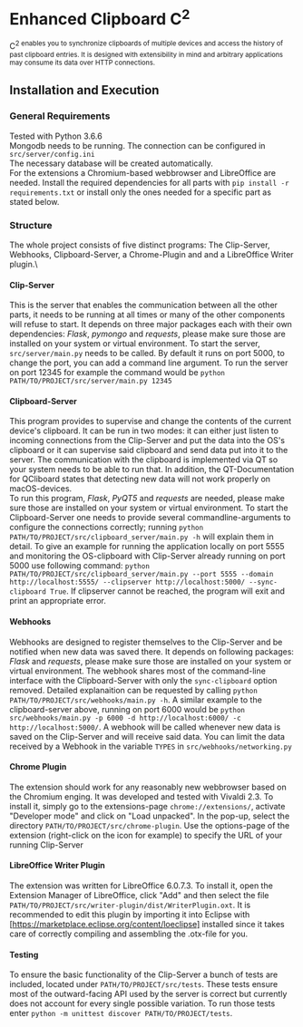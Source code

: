 # Enhanced Clipboard C<sup>2</sup>
C<sup>2</suo> enables you to synchronize clipboards of multiple devices and access the history of past clipboard entries. It is designed with extensibility in mind and arbitrary applications may consume its data over HTTP connections.

## Installation and Execution

### General Requirements
Tested with Python 3.6.6\
Mongodb needs to be running. The connection can be configured in `src/server/config.ini`\
The necessary database will be created automatically.\
For the extensions a Chromium-based webbrowser and LibreOffice are needed.
Install the required dependencies for all parts with `pip install -r requirements.txt` or install only the ones needed for a specific part as stated below.

### Structure
The whole project consists of five distinct programs: The Clip-Server, Webhooks, Clipboard-Server, a Chrome-Plugin and and a LibreOffice Writer plugin.\

#### Clip-Server
This is the server that enables the communication between all the other parts, it needs to be running at all times or many of the other components will refuse to start. It depends on three major packages each with their own dependencies: *Flask*, *pymongo* and *requests*, please make sure those are installed on your system or virtual environment. To start the server, `src/server/main.py` needs to be called. By default it runs on port 5000, to change the port, you can add a command line argument. To run the server on port 12345 for example the command would be `python PATH/TO/PROJECT/src/server/main.py 12345`

#### Clipboard-Server
This program provides to supervise and change the contents of the current device's clipboard. It can be run in two modes: it can either just listen to incoming connections from the Clip-Server and put the data into the OS's clipboard or it can supervise said clipboard and send data put into it to the server. The communication with the clipboard is implemented via QT so your system needs to be able to run that. In addition, the QT-Documentation for QCliboard states that detecting new data will not work properly on macOS-devices.\
To run this program, *Flask*, *PyQT5* and *requests* are needed, please make sure those are installed on your system or virtual environment. To start the Clipboard-Server one needs to provide several commandline-arguments to configure the connections correctly; running `python PATH/TO/PROJECT/src/clipboard_server/main.py -h` will explain them in detail. To give an example for running the application locally on port 5555 and monitoring the OS-clipboard with Clip-Server already running on port 5000 use following command: `python PATH/TO/PROJECT/src/clipboard_server/main.py --port 5555 --domain http://localhost:5555/ --clipserver http://localhost:5000/ --sync-clipboard True`. If clipserver cannot be reached, the program will exit and print an appropriate error.

#### Webhooks
Webhooks are designed to register themselves to the Clip-Server and be notified when new data was saved there. It depends on following packages: *Flask* and *requests*, please make sure those are installed on your system or virtual environment. The webhook shares most of the command-line interface with the Clipboard-Server with only the `sync-clipboard` option removed. Detailed explanaition can be requested by calling `python PATH/TO/PROJECT/src/webhooks/main.py -h`. A similar example to the clipboard-server above, running on port 6000 would be `python src/webhooks/main.py -p 6000 -d http://localhost:6000/ -c http://localhost:5000/`. A webhook will be called whenever new data is saved on the Clip-Server and will receive said data. You can limit the data received by a Webhook in the variable `TYPES` in `src/webhooks/networking.py`

#### Chrome Plugin
The extension should work for any reasonably new webbrowser based on the Chromium enging. It was developed and tested with Vivaldi 2.3. To install it, simply go to the extensions-page `chrome://extensions/`, activate "Developer mode" and click on "Load unpacked". In the pop-up, select the directory `PATH/TO/PROJECT/src/chrome-plugin`. Use the options-page of the extension (right-click on the icon for example) to specify the URL of your running Clip-Server

#### LibreOffice Writer Plugin
The extension was written for LibreOffice 6.0.7.3. To install it, open the Extension Manager of LibreOffice, click "Add" and then select the file `PATH/TO/PROJECT/src/writer-plugin/dist/WriterPlugin.oxt`. It is recommended to edit this plugin by importing it into Eclipse with [https://marketplace.eclipse.org/content/loeclipse] installed since it takes care of correctly compiling and assembling the .otx-file for you.

#### Testing
To ensure the basic functionality of the Clip-Server a bunch of tests are included, located under `PATH/TO/PROJECT/src/tests`. These tests ensure most of the outward-facing API used by the server is correct but currently does not account for every single possible variation. To run those tests enter `python -m unittest discover PATH/TO/PROJECT/tests`.
